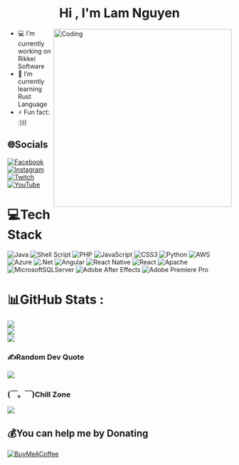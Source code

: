 <h1 align="center">Hi , I'm Lam Nguyen</h1>
<img align="right" alt="Coding" width="400" src="https://cdn.dribbble.com/users/1019864/screenshots/3079099/codeloop.gif">

-  💻 I’m currently working on Rikkei Software
- 🌱 I’m currently learning Rust Language
- ⚡ Fun fact: :)))


## 🌐Socials
[![Facebook](https://img.shields.io/badge/Facebook-%231877F2.svg?logo=Facebook&logoColor=white)](https://www.facebook.com/baolam.nguyen.10485546/) [![Instagram](https://img.shields.io/badge/Instagram-%23E4405F.svg?logo=Instagram&logoColor=white)](https://www.instagram.com/developerlam/) [![Twitch](https://img.shields.io/badge/Twitch-%239146FF.svg?logo=Twitch&logoColor=white)](https://www.twitch.tv/baron88891) [![YouTube](https://img.shields.io/badge/YouTube-%23FF0000.svg?logo=YouTube&logoColor=white)](https://www.youtube.com/channel/UCaIMi3PYqFQ00OiZaOIXJZQ) 

# 💻Tech Stack
![Java](https://img.shields.io/badge/java-%23ED8B00.svg?style=for-the-badge&logo=java&logoColor=white) ![Shell Script](https://img.shields.io/badge/shell_script-%23121011.svg?style=for-the-badge&logo=gnu-bash&logoColor=white) ![PHP](https://img.shields.io/badge/php-%23777BB4.svg?style=for-the-badge&logo=php&logoColor=white) ![JavaScript](https://img.shields.io/badge/javascript-%23323330.svg?style=for-the-badge&logo=javascript&logoColor=%23F7DF1E) ![CSS3](https://img.shields.io/badge/css3-%231572B6.svg?style=for-the-badge&logo=css3&logoColor=white) ![Python](https://img.shields.io/badge/python-3670A0?style=for-the-badge&logo=python&logoColor=ffdd54) ![AWS](https://img.shields.io/badge/AWS-%23FF9900.svg?style=for-the-badge&logo=amazon-aws&logoColor=white) ![Azure](https://img.shields.io/badge/azure-%230072C6.svg?style=for-the-badge&logo=azure-devops&logoColor=white) ![.Net](https://img.shields.io/badge/.NET-5C2D91?style=for-the-badge&logo=.net&logoColor=white) ![Angular](https://img.shields.io/badge/angular-%23DD0031.svg?style=for-the-badge&logo=angular&logoColor=white) ![React Native](https://img.shields.io/badge/react_native-%2320232a.svg?style=for-the-badge&logo=react&logoColor=%2361DAFB) ![React](https://img.shields.io/badge/react-%2320232a.svg?style=for-the-badge&logo=react&logoColor=%2361DAFB) ![Apache](https://img.shields.io/badge/apache-%23D42029.svg?style=for-the-badge&logo=apache&logoColor=white) ![MicrosoftSQLServer](https://img.shields.io/badge/Microsoft%20SQL%20Sever-CC2927?style=for-the-badge&logo=microsoft%20sql%20server&logoColor=white) ![Adobe After Effects](https://img.shields.io/badge/Adobe%20After%20Effects-9999FF.svg?style=for-the-badge&logo=Adobe%20After%20Effects&logoColor=white) ![Adobe Premiere Pro](https://img.shields.io/badge/Adobe%20Premiere%20Pro-9999FF.svg?style=for-the-badge&logo=Adobe%20Premiere%20Pro&logoColor=white)
# 📊GitHub Stats :
![](https://github-readme-stats.vercel.app/api?username=developerlam&theme=dark&hide_border=false&include_all_commits=true&count_private=true)<br/>
![](https://github-readme-streak-stats.herokuapp.com/?user=developerlam&theme=dark&hide_border=false)<br/>
![](https://github-readme-stats.vercel.app/api/top-langs/?username=developerlam&theme=dark&hide_border=false&include_all_commits=true&count_private=true&layout=compact)


### ✍Random Dev Quote
![](https://quotes-github-readme.vercel.app/api?type=horizontal&theme=dark)

### (￣。￣)Chill Zone
<img src="https://wallpaperaccess.com/full/869923.gif"/>



  ## 💰You can help me by Donating
  [![BuyMeACoffee](https://img.shields.io/badge/Buy%20Me%20a%20Coffee-ffdd00?style=for-the-badge&logo=buy-me-a-coffee&logoColor=black)](https://buymeacoffee.com/developerlam) 

  <!-- Proudly created with GPRM ( https://gprm.itsvg.in ) -->
  

